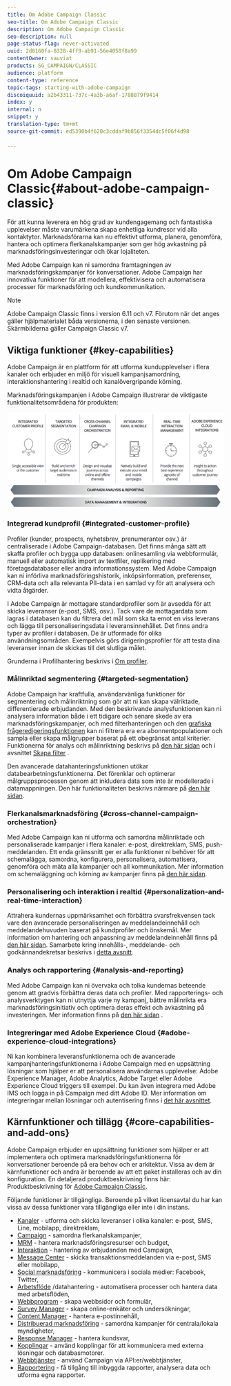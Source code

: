 ```yaml
---
title: Om Adobe Campaign Classic
seo-title: Om Adobe Campaign Classic
description: Om Adobe Campaign Classic
seo-description: null
page-status-flag: never-activated
uuid: 2d0160fa-8328-4ff9-ab91-56e4058f8a99
contentOwner: sauviat
products: SG_CAMPAIGN/CLASSIC
audience: platform
content-type: reference
topic-tags: starting-with-adobe-campaign
discoiquuid: a2b43311-737c-4a3b-a6af-1788879f9414
index: y
internal: n
snippet: y
translation-type: tm+mt
source-git-commit: ed5390b4f620c3cddaf9b856f3354dc5f06f4d98

---
```



# Om Adobe Campaign Classic{#about-adobe-campaign-classic}

För att kunna leverera en hög grad av kundengagemang och fantastiska upplevelser måste varumärkena skapa enhetliga kundresor vid alla kontaktytor. Marknadsförarna kan nu effektivt utforma, planera, genomföra, hantera och optimera flerkanalskampanjer som ger hög avkastning på marknadsföringsinvesteringar och ökar lojaliteten.

Med Adobe Campaign kan ni samordna framtagningen av marknadsföringskampanjer för konversationer. Adobe Campaign har innovativa funktioner för att modellera, effektivisera och automatisera processer för marknadsföring och kundkommunikation.

>[!NOTE]
>
>Adobe Campaign Classic finns i version 6.11 och v7. Förutom när det anges gäller hjälpmaterialet båda versionerna, i den senaste versionen. Skärmbilderna gäller Campaign Classic v7.

## Viktiga funktioner {#key-capabilities}

Adobe Campaign är en plattform för att utforma kundupplevelser i flera kanaler och erbjuder en miljö för visuell kampanjsamordning, interaktionshantering i realtid och kanalövergripande körning.

Marknadsföringskampanjen i Adobe Campaign illustrerar de viktigaste funktionalitetsområdena för produkten:

![](assets/d_ncs_user_emarketing.png)

### Integrerad kundprofil {#integrated-customer-profile}

Profiler (kunder, prospects, nyhetsbrev, prenumeranter osv.) är centraliserade i Adobe Campaign-databasen. Det finns många sätt att skaffa profiler och bygga upp databasen: onlinesamling via webbformulär, manuell eller automatisk import av textfiler, replikering med företagsdatabaser eller andra informationssystem. Med Adobe Campaign kan ni införliva marknadsföringshistorik, inköpsinformation, preferenser, CRM-data och alla relevanta PII-data i en samlad vy för att analysera och vidta åtgärder.

I Adobe Campaign är mottagare standardprofiler som är avsedda för att skicka leveranser (e-post, SMS, osv.). Tack vare de mottagardata som lagras i databasen kan du filtrera det mål som ska ta emot en viss leverans och lägga till personaliseringsdata i leveransinnehållet. Det finns andra typer av profiler i databasen. De är utformade för olika användningsområden. Exempelvis görs dirigeringsprofiler för att testa dina leveranser innan de skickas till det slutliga målet.

Grunderna i Profilhantering beskrivs i [Om profiler](../../platform/using/about-profiles.md).

### Målinriktad segmentering {#targeted-segmentation}

Adobe Campaign har kraftfulla, användarvänliga funktioner för segmentering och målinriktning som gör att ni kan skapa välriktade, differentierade erbjudanden. Med den beskrivande analysfunktionen kan ni analysera information både i ett tidigare och senare skede av era marknadsföringskampanjer, och med filterhanteringen och den [grafiska frågeredigeringsfunktionen](../../platform/using/about-queries-in-campaign.md) kan ni filtrera era era abonnentpopulationer och sampla eller skapa målgrupper baserat på ett obegränsat antal kriterier. Funktionerna för analys och målinriktning beskrivs på [den här sidan](../../reporting/using/about-descriptive-analysis.md) och i avsnittet [Skapa filter](../../platform/using/creating-filters.md) .

Den avancerade datahanteringsfunktionen utökar databearbetningsfunktionerna. Det förenklar och optimerar målgruppsprocessen genom att inkludera data som inte är modellerade i datamappningen. Den här funktionaliteten beskrivs närmare på [den här sidan](../../workflow/using/targeting-data.md#data-management).

### Flerkanalsmarknadsföring {#cross-channel-campaign-orchestration}

Med Adobe Campaign kan ni utforma och samordna målinriktade och personaliserade kampanjer i flera kanaler: e-post, direktreklam, SMS, push-meddelanden. Ett enda gränssnitt ger er alla funktioner ni behöver för att schemalägga, samordna, konfigurera, personalisera, automatisera, genomföra och mäta alla kampanjer och all kommunikation. Mer information om schemaläggning och körning av kampanjer finns på [den här sidan](../../campaign/using/setting-up-marketing-campaigns.md).

### Personalisering och interaktion i realtid {#personalization-and-real-time-interaction}

Attrahera kundernas uppmärksamhet och förbättra svarsfrekvensen tack vare den avancerade personaliseringen av meddelandeinnehåll och meddelandehuvuden baserat på kundprofiler och önskemål. Mer information om hantering och anpassning av meddelandeinnehåll finns på [den här sidan](../../delivery/using/about-personalization.md). Samarbete kring innehålls-, meddelande- och godkännandekretsar beskrivs i [detta avsnitt](../../campaign/using/about-marketing-resource-management.md).

### Analys och rapportering {#analysis-and-reporting}

Med Adobe Campaign kan ni övervaka och tolka kundernas beteende genom att gradvis förbättra deras data och profiler. Med rapporterings- och analysverktygen kan ni utnyttja varje ny kampanj, bättre målinrikta era marknadsföringsinitiativ och optimera deras effekt och avkastning på investeringen. Mer information finns på [den här sidan](../../reporting/using/reports-on-deliveries.md#accessing-existing-reports) .

### Integreringar med Adobe Experience Cloud {#adobe-experience-cloud-integrations}

Ni kan kombinera leveransfunktionerna och de avancerade kampanjhanteringsfunktionerna i Adobe Campaign med en uppsättning lösningar som hjälper er att personalisera användarnas upplevelse: Adobe Experience Manager, Adobe Analytics, Adobe Target eller Adobe Experience Cloud triggers till exempel. Du kan även integrera med Adobe IMS och logga in på Campaign med ditt Adobe ID. Mer information om integreringar mellan lösningar och autentisering finns i [det här avsnittet](../../integrations/using/about-adobe-id.md).

## Kärnfunktioner och tillägg {#core-capabilities-and-add-ons}

Adobe Campaign erbjuder en uppsättning funktioner som hjälper er att implementera och optimera marknadsföringsfunktionerna för konversationer beroende på era behov och er arkitektur. Vissa av dem är kärnfunktioner och andra är beroende av att ett paket installeras och av din konfiguration. En detaljerad produktbeskrivning finns här: Produktbeskrivning för [Adobe Campaign Classic](https://helpx.adobe.com/legal/product-descriptions/adobe-campaign-classic---product-description.html).

Följande funktioner är tillgängliga. Beroende på vilket licensavtal du har kan vissa av dessa funktioner vara tillgängliga eller inte i din instans.

* [Kanaler](../../delivery/using/communication-channels.md) - utforma och skicka leveranser i olika kanaler: e-post, SMS, Line, mobilapp, direktreklam,
* [Campaign](../../campaign/using/designing-marketing-campaigns.md) - samordna flerkanalskampanjer,
* [MRM](../../campaign/using/about-marketing-resource-management.md) - hantera marknadsföringsresurser och budget,
* [Interaktion](../../interaction/using/interaction-and-offer-management.md) - hantering av erbjudanden med Campaign,
* [Message Center](../../message-center/using/about-transactional-messaging.md) - skicka transaktionsmeddelanden via e-post, SMS eller mobilapp,
* [Social marknadsföring](../../social/using/about-social-marketing.md) - kommunicera i sociala medier: Facebook, Twitter,
* [Arbetsflöde](../../workflow/using/about-workflows.md) /datahantering - automatisera processer och hantera data med arbetsflöden,
* [Webbprogram](../../web/using/about-web-applications.md) - skapa webbsidor och formulär,
* [Survey Manager](../../web/using/about-surveys.md) - skapa online-enkäter och undersökningar,
* [Content Manager](../../delivery/using/about-content-management.md) - hantera e-postinnehåll,
* [Distribuerad marknadsföring](../../campaign/using/about-distributed-marketing.md) - samordna kampanjer för centrala/lokala myndigheter,
* [Response Manager](../../campaign/using/about-response-manager.md) - hantera kundsvar,
* [Kopplingar](../../platform/using/about-connectors.md) - använd kopplingar för att kommunicera med externa lösningar och databasmotorer.
* [Webbtjänster](../../configuration/using/about-web-services.md) - använd Campaign via API:er/webbtjänster,
* [Rapportering](../../reporting/using/about-adobe-campaign-reporting-tools.md) - få tillgång till inbyggda rapporter, analysera data och utforma egna rapporter.

